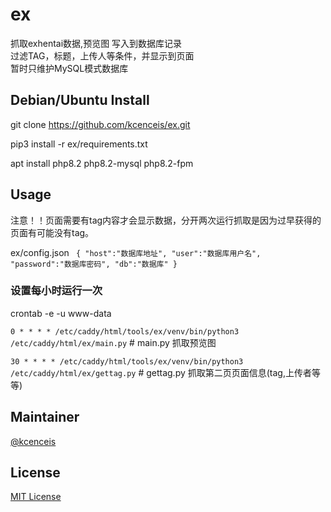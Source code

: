 # ex

抓取exhentai数据,预览图 写入到数据库记录<br>
过滤TAG，标题，上传人等条件，并显示到页面<br>
暂时只维护MySQL模式数据库<br>


## Debian/Ubuntu Install

git clone https://github.com/kcenceis/ex.git

pip3 install -r ex/requirements.txt

apt install php8.2 php8.2-mysql php8.2-fpm


## Usage

注意！！页面需要有tag内容才会显示数据，分开两次运行抓取是因为过早获得的页面有可能没有tag。

ex/config.json
<code>
{
"host":"数据库地址",
"user":"数据库用户名",
"password":"数据库密码",
"db":"数据库"
}</code>

### 设置每小时运行一次
crontab -e -u www-data

<code>0 * * * * /etc/caddy/html/tools/ex/venv/bin/python3 /etc/caddy/html/ex/main.py</code> # main.py 抓取预览图

<code>30 * * * * /etc/caddy/html/tools/ex/venv/bin/python3 /etc/caddy/html/ex/gettag.py</code> # gettag.py 抓取第二页页面信息(tag,上传者等等)

## Maintainer

[@kcenceis](https://github.com/kcenceis)

## License

[MIT License](LICENSE)
